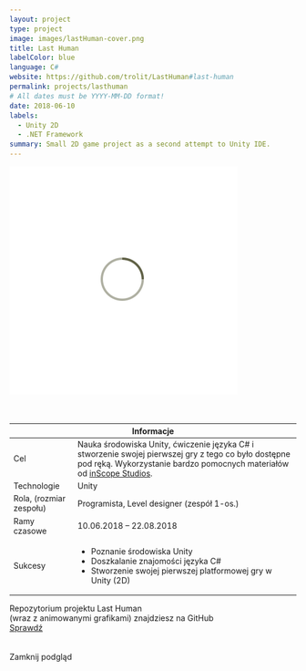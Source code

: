 ```yaml
---
layout: project
type: project
image: images/lastHuman-cover.png
title: Last Human
labelColor: blue
language: C#
website: https://github.com/trolit/LastHuman#last-human
permalink: projects/lasthuman
# All dates must be YYYY-MM-DD format!
date: 2018-06-10
labels:
  - Unity 2D
  - .NET Framework
summary: Small 2D game project as a second attempt to Unity IDE.
---
```


<div class="ui centered grid">
  <div class="fourteen wide column clickable" onclick="showModalWithImage(this)">
    <img class="ui image img-center" src="../images/oval.svg" data-echo="../images/lastHuman-page-1.png">
  </div>
</div>

<br>

<div class="ui embed" data-source="youtube" data-id="aM6dEtEPYnU" > </div>

<br>

 <table class="ui celled striped tablet stackable table">
  <thead>
    <tr><th colspan="3">
      Informacje
    </th>
  </tr></thead>
  <tbody>
    <tr>
      <td>
        <i class="info circle icon"></i> Cel
      </td>
      <td class="justify-text font-balooChettan2">Nauka środowiska Unity, ćwiczenie języka C# i stworzenie swojej pierwszej gry z tego co było dostępne pod ręką. Wykorzystanie bardzo pomocnych materiałów od <a href="https://www.youtube.com/user/KnnthRA/videos" target="_blank">inScope Studios</a>.</td>
    </tr>
    <tr>
      <td>
        <i class="lab icon"></i> Technologie
      </td>
      <td class="font-balooChettan2">Unity</td>
    </tr>
    <tr>
      <td class="collapsing">
        <i class="users icon"></i> Rola, (rozmiar zespołu)
      </td>
      <td class="font-balooChettan2">Programista, Level designer (zespół 1-os.)</td>
    </tr>
    <tr>
      <td>
        <i class="clock icon"></i> Ramy czasowe
      </td>
      <td class="font-balooChettan2">10.06.2018 – 22.08.2018</td>
    </tr>
    <tr>
      <td>
        <i class="star icon"></i> Sukcesy
      </td>
      <td class="font-balooChettan2">
        <ul>
          <li>Poznanie środowiska Unity</li>
          <li>Doszkalanie znajomości języka C#</li>
          <li>Stworzenie swojej pierwszej platformowej gry w Unity (2D)</li>
        </ul>
      </td>
    </tr>
  </tbody>
</table>

<div class="ui placeholder segment">
  <div class="ui icon header font-balooChettan2">
    <i class="github icon"></i>
    Repozytorium projektu Last Human<br/>(wraz z animowanymi grafikami) znajdziesz na GitHub
  </div>
  <a href="https://github.com/trolit/LastHuman" target="_blank" style="margin-top: 2%;">
    <div class="ui animated csharp button" onclick="this.blur();" tabindex="0">
      <div class="visible content font-balooChettan2">Sprawdź</div>
      <div class="hidden content">
        <i class="right arrow icon"></i>
      </div>
    </div>
  </a>
</div>

<!-- Image Modal -->
<div class="tiny modal">
  <div class="image content">
    <div class="ui huge image">
      <img id="imgPlaceholder" src="">
    </div>
  </div>
  <br/>
  <div class="actions">
    <div class="ui csharp left labeled icon button">
      Zamknij podgląd
      <i class="file image icon"></i>
    </div>
  </div>
</div>
